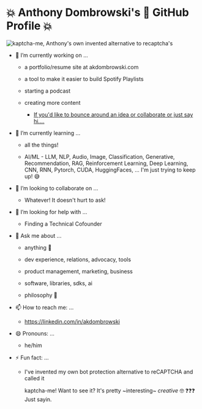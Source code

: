 # 💥 Anthony Dombrowski's 🤯 GitHub Profile 💥

<!-- <figure><embed src="https://wakatime.com/share/@adombrowski/bb284cf8-c698-4e4e-8f53-bb76388eccc1.svg"></embed></figure> -->

<picture>
<img
  srcset="https://i.ibb.co/0Z1TRRc/katpcha-me-1001a238-5495-4bd6-9638-9f20ab3f0f55.png 180w, https://i.ibb.co/HYR6ffV/katpcha-me-1001a238-5495-4bd6-9638-9f20ab3f0f55.png 640w, https://i.ibb.co/Bjvb55t/katpcha-me-1001a238-5495-4bd6-9638-9f20ab3f0f55.png 1049w, https://i.ibb.co/zm6cRTt/gokart-R.png 1778w"
  sizes="(max-width: 360px) 90px,
         (max-width: 540px) 180px,
         (max-width: 1080px) 350px,
  508px"
  src="https://i.ibb.co/0Z1TRRc/katpcha-me-1001a238-5495-4bd6-9638-9f20ab3f0f55.png"
  alt="kaptcha-me, Anthony's own invented alternative to recaptcha's" />

</picture>

- 🔭 I’m currently working on ...

  - a portfolio/resume site at akdombrowski.com

  - a tool to make it easier to build Spotify Playlists

  - starting a podcast

  - creating more content

    - [If you'd like to bounce around an idea or collaborate or just say hi....](https://linkedin.com/in/akdombrowski)


- 🌱 I’m currently learning ...

  - all the things!

  - AI/ML - LLM, NLP, Audio, Image, Classification, Generative, Recommendation,
    RAG, Reinforcement Learning, Deep Learning, CNN, RNN, Pytorch, CUDA,
    HuggingFaces, ... I'm just trying to keep up! 😅

- 👯 I’m looking to collaborate on ...

  - Whatever! It doesn't hurt to ask!

- 🤔 I’m looking for help with ...

  - Finding a Technical Cofounder

- 💬 Ask me about ...

  - anything 📖

  - dev experience, relations, advocacy, tools

  - product management, marketing, business

  - software, libraries, sdks, ai

  - philosophy 🧠

- 📫 How to reach me: ...

  - <https://linkedin.com/in/akdombrowski>

- 😄 Pronouns: ...

  - he/him

- ⚡ Fun fact: ...

  - I've invented my own bot protection alternative to reCAPTCHA and called it

    kaptcha-me! Want to see it? It's pretty ~interesting~ _creative_ 🤓 ❓❓❓ Just sayin.

<!-- **akdombrowski/akdombrowski** is a ✨ _special_ ✨ repository because its `README.md` (this file) appears on your GitHub profile. -->
